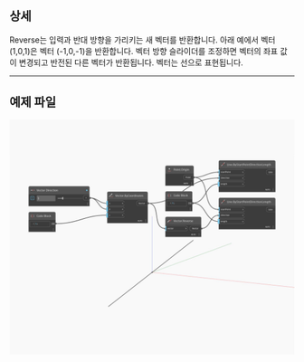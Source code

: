## 상세
Reverse는 입력과 반대 방향을 가리키는 새 벡터를 반환합니다. 아래 예에서 벡터 (1,0,1)은 벡터 (-1,0,-1)을 반환합니다. 벡터 방향 슬라이더를 조정하면 벡터의 좌표 값이 변경되고 반전된 다른 벡터가 반환됩니다. 벡터는 선으로 표현됩니다.
___
## 예제 파일

![Reverse](./Autodesk.DesignScript.Geometry.Vector.Reverse_img.jpg)


